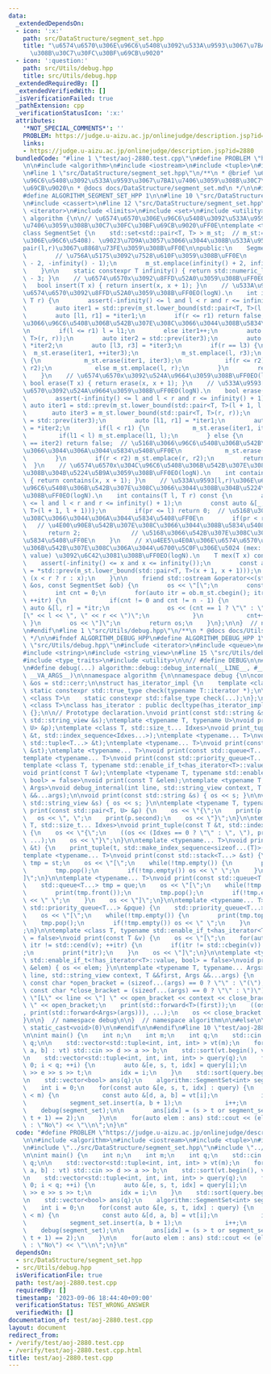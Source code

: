 ```yaml
---
data:
  _extendedDependsOn:
  - icon: ':x:'
    path: src/DataStructure/segment_set.hpp
    title: "\u6574\u6570\u306E\u96C6\u5408\u3092\u533A\u9593\u3067\u7BA1\u7406\u3059\
      \u308B\u30C7\u30FC\u30BF\u69CB\u9020"
  - icon: ':question:'
    path: src/Utils/debug.hpp
    title: src/Utils/debug.hpp
  _extendedRequiredBy: []
  _extendedVerifiedWith: []
  _isVerificationFailed: true
  _pathExtension: cpp
  _verificationStatusIcon: ':x:'
  attributes:
    '*NOT_SPECIAL_COMMENTS*': ''
    PROBLEM: https://judge.u-aizu.ac.jp/onlinejudge/description.jsp?id=2880
    links:
    - https://judge.u-aizu.ac.jp/onlinejudge/description.jsp?id=2880
  bundledCode: "#line 1 \"test/aoj-2880.test.cpp\"\n#define PROBLEM \"https://judge.u-aizu.ac.jp/onlinejudge/description.jsp?id=2880\"\
    \n\n#include <algorithm>\n#include <iostream>\n#include <tuple>\n#include <vector>\n\
    \n#line 1 \"src/DataStructure/segment_set.hpp\"\n/**\n * @brief \u6574\u6570\u306E\
    \u96C6\u5408\u3092\u533A\u9593\u3067\u7BA1\u7406\u3059\u308B\u30C7\u30FC\u30BF\
    \u69CB\u9020\n * @docs docs/DataStructure/segment_set.md\n */\n\n#ifndef ALGORITHM_SEGMENT_SET_HPP\n\
    #define ALGORITHM_SEGMENT_SET_HPP 1\n\n#line 10 \"src/DataStructure/segment_set.hpp\"\
    \n#include <cassert>\n#line 12 \"src/DataStructure/segment_set.hpp\"\n#include\
    \ <iterator>\n#include <limits>\n#include <set>\n#include <utility>\n\nnamespace\
    \ algorithm {\n\n// \u6574\u6570\u306E\u96C6\u5408\u3092\u533A\u9593\u3067\u7BA1\
    \u7406\u3059\u308B\u30C7\u30FC\u30BF\u69CB\u9020\uFF0E\ntemplate <typename T>\n\
    class SegmentSet {\n    std::set<std::pair<T, T> > m_st;  // m_st:=(\u6574\u6570\
    \u306E\u96C6\u5408). \u9023\u7D9A\u3057\u3066\u3044\u308B\u533A\u9593[l,r)\u3092\
    pair(l,r)\u3067\u8868\u73FE\u3059\u308B\uFF0E\n\npublic:\n    SegmentSet() {\n\
    \        // \u756A\u5175\u3092\u7528\u610F\u3059\u308B\uFF0E\n        m_st.emplace(-infinity()\
    \ - 2, -infinity() - 1);\n        m_st.emplace(infinity() + 2, infinity() + 3);\n\
    \    }\n\n    static constexpr T infinity() { return std::numeric_limits<T>::max()\
    \ - 3; }\n    // \u6574\u6570x\u3092\u8FFD\u52A0\u3059\u308B\uFF0EO(logN).\n \
    \   bool insert(T x) { return insert(x, x + 1); }\n    // \u533A\u9593[l,r)\u306E\
    \u6574\u6570\u3092\u8FFD\u52A0\u3059\u308B\uFF0EO(logN).\n    int insert(T l,\
    \ T r) {\n        assert(-infinity() <= l and l < r and r <= infinity() + 1);\n\
    \        auto iter1 = std::prev(m_st.lower_bound(std::pair<T, T>(l + 1, l + 1)));\n\
    \        auto [l1, r1] = *iter1;\n        if(r <= r1) return false;  // \u5168\
    \u3066\u96C6\u5408\u306B\u542B\u307E\u308C\u3066\u3044\u308B\u5834\u5408\uFF0E\
    \n        if(l <= r1) l = l1;\n        else iter1++;\n        auto iter3 = m_st.lower_bound(std::pair<T,\
    \ T>(r, r));\n        auto iter2 = std::prev(iter3);\n        auto [l2, r2] =\
    \ *iter2;\n        auto [l3, r3] = *iter3;\n        if(r == l3) {\n          \
    \  m_st.erase(iter1, ++iter3);\n            m_st.emplace(l, r3);\n        } else\
    \ {\n            m_st.erase(iter1, iter3);\n            if(r <= r2) m_st.emplace(l,\
    \ r2);\n            else m_st.emplace(l, r);\n        }\n        return true;\n\
    \    }\n    // \u6574\u6570x\u3092\u524A\u9664\u3059\u308B\uFF0EO(logN).\n   \
    \ bool erase(T x) { return erase(x, x + 1); }\n    // \u533A\u9593[l,r)\u306E\u6574\
    \u6570\u3092\u524A\u9664\u3059\u308B\uFF0EO(logN).\n    bool erase(T l, T r) {\n\
    \        assert(-infinity() <= l and l < r and r <= infinity() + 1);\n       \
    \ auto iter1 = std::prev(m_st.lower_bound(std::pair<T, T>(l + 1, l + 1)));\n \
    \       auto iter3 = m_st.lower_bound(std::pair<T, T>(r, r));\n        auto iter2\
    \ = std::prev(iter3);\n        auto [l1, r1] = *iter1;\n        auto [l2, r2]\
    \ = *iter2;\n        if(l < r1) {\n            m_st.erase(iter1, iter3);\n   \
    \         if(l1 < l) m_st.emplace(l1, l);\n        } else {\n            if(iter1\
    \ == iter2) return false;  // \u5168\u3066\u96C6\u5408\u306B\u542B\u307E\u308C\
    \u3066\u3044\u306A\u3044\u5834\u5408\uFF0E\n            m_st.erase(++iter1, iter3);\n\
    \        }\n        if(r < r2) m_st.emplace(r, r2);\n        return true;\n  \
    \  }\n    // \u6574\u6570x\u304C\u96C6\u5408\u306B\u542B\u307E\u308C\u3066\u3044\
    \u308B\u304B\u5224\u5B9A\u3059\u308B\uFF0EO(logN).\n    int contains(T x) const\
    \ { return contains(x, x + 1); }\n    // \u533A\u9593[l,r)\u306E\u6574\u6570\u304C\
    \u96C6\u5408\u306B\u542B\u307E\u308C\u3066\u3044\u308B\u304B\u5224\u5B9A\u3059\
    \u308B\uFF0EO(logN).\n    int contains(T l, T r) const {\n        assert(-infinity()\
    \ <= l and l < r and r <= infinity() + 1);\n        const auto &[_, pr] = *std::prev(m_st.lower_bound(std::pair<T,\
    \ T>(l + 1, l + 1)));\n        if(pr <= l) return 0;  // \u5168\u3066\u542B\u307E\
    \u308C\u3066\u3044\u306A\u3044\u5834\u5408\uFF0E\n        if(pr < r) return 1;\
    \   // \u4E00\u90E8\u542B\u307E\u308C\u3066\u3044\u308B\u5834\u5408\uFF0E\n  \
    \      return 2;              // \u5168\u3066\u542B\u307E\u308C\u3066\u3044\u308B\
    \u5834\u5408\uFF0E\n    }\n    // x\u4EE5\u4E0A\u306E\u6574\u6570\u3067\u96C6\u5408\
    \u306B\u542B\u307E\u308C\u306A\u3044\u6700\u5C0F\u306E\u5024 (mex: Minimum EXcluded\
    \ value) \u3092\u6C42\u3081\u308B\uFF0EO(logN).\n    T mex(T x) const {\n    \
    \    assert(-infinity() <= x and x <= infinity());\n        const auto &[_, r]\
    \ = *std::prev(m_st.lower_bound(std::pair<T, T>(x + 1, x + 1)));\n        return\
    \ (x < r ? r : x);\n    }\n\n    friend std::ostream &operator<<(std::ostream\
    \ &os, const SegmentSet &ob) {\n        os << \"[\";\n        const int n = ob.m_st.size();\n\
    \        int cnt = 0;\n        for(auto itr = ob.m_st.cbegin(); itr != ob.m_st.cend();\
    \ ++itr) {\n            if(cnt != 0 and cnt != n - 1) {\n                const\
    \ auto &[l, r] = *itr;\n                os << (cnt == 1 ? \"\" : \" \") << \"\
    [\" << l << \", \" << r << \")\";\n            }\n            cnt++;\n       \
    \ }\n        os << \"]\";\n        return os;\n    }\n};\n\n}  // namespace algorithm\n\
    \n#endif\n#line 1 \"src/Utils/debug.hpp\"\n/**\n * @docs docs/Utils/debug.md\n\
    \ */\n\n#ifndef ALGORITHM_DEBUG_HPP\n#define ALGORITHM_DEBUG_HPP 1\n\n#line 9\
    \ \"src/Utils/debug.hpp\"\n#include <iterator>\n#include <queue>\n#include <stack>\n\
    #include <string>\n#include <string_view>\n#line 15 \"src/Utils/debug.hpp\"\n\
    #include <type_traits>\n#include <utility>\n\n// #define DEBUG\n\n#ifdef DEBUG\n\
    \n#define debug(...) algorithm::debug::debug_internal(__LINE__, #__VA_ARGS__,\
    \ __VA_ARGS__)\n\nnamespace algorithm {\n\nnamespace debug {\n\nconstexpr std::ostream\
    \ &os = std::cerr;\n\nstruct has_iterator_impl {\n    template <class T>\n   \
    \ static constexpr std::true_type check(typename T::iterator *);\n\n    template\
    \ <class T>\n    static constexpr std::false_type check(...);\n};\n\ntemplate\
    \ <class T>\nclass has_iterator : public decltype(has_iterator_impl::check<T>(nullptr))\
    \ {};\n\n// Prototype declaration.\nvoid print(const std::string &s);\nvoid print(const\
    \ std::string_view &s);\ntemplate <typename T, typename U>\nvoid print(const std::pair<T,\
    \ U> &p);\ntemplate <class T, std::size_t... Idxes>\nvoid print_tuple(const T\
    \ &t, std::index_sequence<Idxes...>);\ntemplate <typename... T>\nvoid print(const\
    \ std::tuple<T...> &t);\ntemplate <typename... T>\nvoid print(const std::stack<T...>\
    \ &st);\ntemplate <typename... T>\nvoid print(const std::queue<T...> &que);\n\
    template <typename... T>\nvoid print(const std::priority_queue<T...> &pque);\n\
    template <class T, typename std::enable_if_t<has_iterator<T>::value, bool> = false>\n\
    void print(const T &v);\ntemplate <typename T, typename std::enable_if_t<!has_iterator<T>::value,\
    \ bool> = false>\nvoid print(const T &elem);\ntemplate <typename T, typename...\
    \ Args>\nvoid debug_internal(int line, std::string_view context, T &&first, Args\
    \ &&...args);\n\nvoid print(const std::string &s) { os << s; }\n\nvoid print(const\
    \ std::string_view &s) { os << s; }\n\ntemplate <typename T, typename U>\nvoid\
    \ print(const std::pair<T, U> &p) {\n    os << \"{\";\n    print(p.first);\n \
    \   os << \", \";\n    print(p.second);\n    os << \"}\";\n}\n\ntemplate <class\
    \ T, std::size_t... Idxes>\nvoid print_tuple(const T &t, std::index_sequence<Idxes...>)\
    \ {\n    os << \"{\";\n    ((os << (Idxes == 0 ? \"\" : \", \"), print(std::get<Idxes>(t))),\
    \ ...);\n    os << \"}\";\n}\n\ntemplate <typename... T>\nvoid print(const std::tuple<T...>\
    \ &t) {\n    print_tuple(t, std::make_index_sequence<sizeof...(T)>());\n}\n\n\
    template <typename... T>\nvoid print(const std::stack<T...> &st) {\n    std::stack<T...>\
    \ tmp = st;\n    os << \"[\";\n    while(!tmp.empty()) {\n        print(tmp.top());\n\
    \        tmp.pop();\n        if(!tmp.empty()) os << \" \";\n    }\n    os << \"\
    ]\";\n}\n\ntemplate <typename... T>\nvoid print(const std::queue<T...> &que) {\n\
    \    std::queue<T...> tmp = que;\n    os << \"[\";\n    while(!tmp.empty()) {\n\
    \        print(tmp.front());\n        tmp.pop();\n        if(!tmp.empty()) os\
    \ << \" \";\n    }\n    os << \"]\";\n}\n\ntemplate <typename... T>\nvoid print(const\
    \ std::priority_queue<T...> &pque) {\n    std::priority_queue<T...> tmp = pque;\n\
    \    os << \"[\";\n    while(!tmp.empty()) {\n        print(tmp.top());\n    \
    \    tmp.pop();\n        if(!tmp.empty()) os << \" \";\n    }\n    os << \"]\"\
    ;\n}\n\ntemplate <class T, typename std::enable_if_t<has_iterator<T>::value, bool>\
    \ = false>\nvoid print(const T &v) {\n    os << \"[\";\n    for(auto itr = std::cbegin(v);\
    \ itr != std::cend(v); ++itr) {\n        if(itr != std::cbegin(v)) os << \" \"\
    ;\n        print(*itr);\n    }\n    os << \"]\";\n}\n\ntemplate <typename T, typename\
    \ std::enable_if_t<!has_iterator<T>::value, bool> = false>\nvoid print(const T\
    \ &elem) { os << elem; }\n\ntemplate <typename T, typename... Args>\nvoid debug_internal(int\
    \ line, std::string_view context, T &&first, Args &&...args) {\n    constexpr\
    \ const char *open_bracket = (sizeof...(args) == 0 ? \"\" : \"(\");\n    constexpr\
    \ const char *close_bracket = (sizeof...(args) == 0 ? \"\" : \")\");\n    os <<\
    \ \"[L\" << line << \"] \" << open_bracket << context << close_bracket << \":\
    \ \" << open_bracket;\n    print(std::forward<T>(first));\n    ((os << \", \"\
    , print(std::forward<Args>(args))), ...);\n    os << close_bracket << std::endl;\n\
    }\n\n}  // namespace debug\n\n}  // namespace algorithm\n\n#else\n\n#define debug(...)\
    \ static_cast<void>(0)\n\n#endif\n\n#endif\n#line 10 \"test/aoj-2880.test.cpp\"\
    \n\nint main() {\n    int n;\n    int m;\n    int q;\n    std::cin >> n >> m >>\
    \ q;\n\n    std::vector<std::tuple<int, int, int> > vt(m);\n    for(auto &[d,\
    \ a, b] : vt) std::cin >> d >> a >> b;\n    std::sort(vt.begin(), vt.end());\n\
    \n    std::vector<std::tuple<int, int, int, int> > query(q);\n    for(int i =\
    \ 0; i < q; ++i) {\n        auto &[e, s, t, idx] = query[i];\n        std::cin\
    \ >> e >> s >> t;\n        idx = i;\n    }\n    std::sort(query.begin(), query.end());\n\
    \n    std::vector<bool> ans(q);\n    algorithm::SegmentSet<int> segment_set;\n\
    \    int i = 0;\n    for(const auto &[e, s, t, idx] : query) {\n        while(i\
    \ < m) {\n            const auto &[d, a, b] = vt[i];\n            if(d >= e) break;\n\
    \            segment_set.insert(a, b + 1);\n            i++;\n        }\n    \
    \    debug(segment_set);\n\n        ans[idx] = (s > t or segment_set.contains(s,\
    \ t + 1) == 2);\n    }\n\n    for(auto elem : ans) std::cout << (elem ? \"Yes\"\
    \ : \"No\") << \"\\n\";\n}\n"
  code: "#define PROBLEM \"https://judge.u-aizu.ac.jp/onlinejudge/description.jsp?id=2880\"\
    \n\n#include <algorithm>\n#include <iostream>\n#include <tuple>\n#include <vector>\n\
    \n#include \"../src/DataStructure/segment_set.hpp\"\n#include \"../src/Utils/debug.hpp\"\
    \n\nint main() {\n    int n;\n    int m;\n    int q;\n    std::cin >> n >> m >>\
    \ q;\n\n    std::vector<std::tuple<int, int, int> > vt(m);\n    for(auto &[d,\
    \ a, b] : vt) std::cin >> d >> a >> b;\n    std::sort(vt.begin(), vt.end());\n\
    \n    std::vector<std::tuple<int, int, int, int> > query(q);\n    for(int i =\
    \ 0; i < q; ++i) {\n        auto &[e, s, t, idx] = query[i];\n        std::cin\
    \ >> e >> s >> t;\n        idx = i;\n    }\n    std::sort(query.begin(), query.end());\n\
    \n    std::vector<bool> ans(q);\n    algorithm::SegmentSet<int> segment_set;\n\
    \    int i = 0;\n    for(const auto &[e, s, t, idx] : query) {\n        while(i\
    \ < m) {\n            const auto &[d, a, b] = vt[i];\n            if(d >= e) break;\n\
    \            segment_set.insert(a, b + 1);\n            i++;\n        }\n    \
    \    debug(segment_set);\n\n        ans[idx] = (s > t or segment_set.contains(s,\
    \ t + 1) == 2);\n    }\n\n    for(auto elem : ans) std::cout << (elem ? \"Yes\"\
    \ : \"No\") << \"\\n\";\n}\n"
  dependsOn:
  - src/DataStructure/segment_set.hpp
  - src/Utils/debug.hpp
  isVerificationFile: true
  path: test/aoj-2880.test.cpp
  requiredBy: []
  timestamp: '2023-09-06 18:44:40+09:00'
  verificationStatus: TEST_WRONG_ANSWER
  verifiedWith: []
documentation_of: test/aoj-2880.test.cpp
layout: document
redirect_from:
- /verify/test/aoj-2880.test.cpp
- /verify/test/aoj-2880.test.cpp.html
title: test/aoj-2880.test.cpp
---
```

